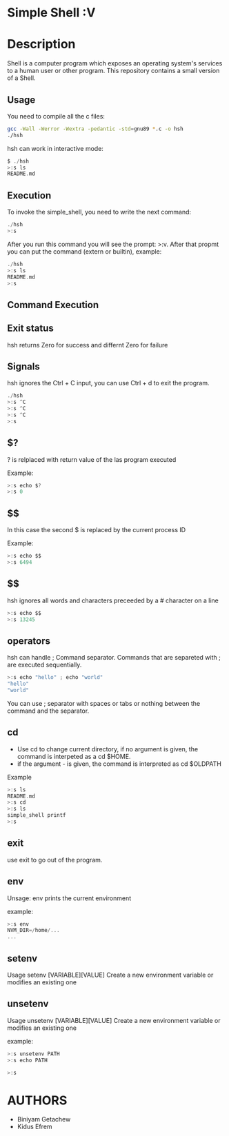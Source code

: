 # Simple Shell :V

# Description

Shell is a computer program which exposes an operating system's services to a human user or other program. This repository contains a small version of a Shell.

## Usage

You need to compile all the c files:

```bash
gcc -Wall -Werror -Wextra -pedantic -std=gnu89 *.c -o hsh
./hsh
```
hsh can work in interactive mode:

```c
$ ./hsh
>:s ls
README.md
```

##  Execution

To invoke the simple_shell, you need to write the next command:

```c
./hsh
>:s

```
After you run this command you will see the prompt: >:v. After that propmt you can put the command (extern or builtin), example:

```c
./hsh
>:s ls
README.md
>:s
```
## Command Execution

## Exit status

hsh returns Zero for success and differnt Zero for failure

## Signals

hsh ignores the Ctrl + C input, you can use Ctrl + d to exit the program.

```c
./hsh
>:s ^C
>:s ^C
>:s ^C
>:s
```
## $?

? is relplaced with return value of the las program executed

Example:

```c
>:s echo $?
>:s 0
```

## $$

In this case the second $ is replaced by the current process ID

Example:

```c
>:s echo $$
>:s 6494
```

## $$

hsh ignores all words and characters preceeded by a # character on a line

```c
>:s echo $$
>:s 13245
```
## operators

hsh can handle ; Command separator. Commands that are separeted with ; are executed sequentially.

```c
>:s echo "hello" ; echo "world"
"hello"
"world"
```
You can use ; separator with spaces or tabs or nothing between the command and the separator.

## cd

- Use cd to change current directory, if no argument is given, the command is interpeted as a cd $HOME.
- if the argument - is  given, the command is interpreted as cd $OLDPATH

Example

```c
>:s ls
README.md
>:s cd
>:s ls
simple_shell printf
>:s
```
## exit

use exit to go out of the program.

## env

Unsage: env
prints the current environment

example:

```c
>:s env
NVM_DIR=/home/...
...
```

## setenv

Usage setenv [VARIABLE][VALUE]
Create a new environment variable or modifies an existing one

## unsetenv

Usage unsetenv [VARIABLE][VALUE]
Create a new environment variable or modifies an existing one

example:

```c
>:s unsetenv PATH
>:s echo PATH

>:s
```
# AUTHORS

- Biniyam Getachew
- Kidus Efrem
